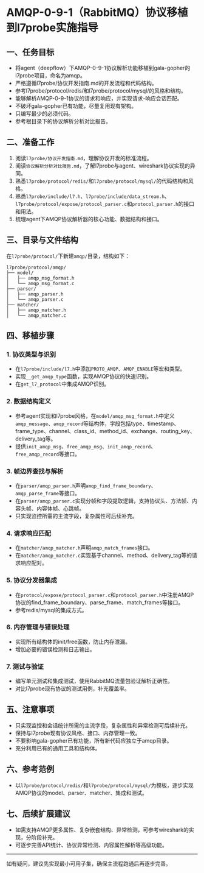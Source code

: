 # AMQP-0-9-1（RabbitMQ）协议移植到l7probe实施指导

## 一、任务目标
- 将agent（deepflow）下AMQP-0-9-1协议解析功能移植到gala-gopher的l7probe项目，命名为amqp。
- 严格遵循l7probe/协议开发指南.md的开发流程和代码结构。
- 参考l7probe/protocol/redis/和l7probe/protocol/mysql/的风格和结构。
- 能够解析AMQP-0-9-1协议的请求和响应，并实现请求-响应会话匹配。
- 不破坏gala-gopher已有功能，尽量复用现有架构。
- 只编写最少的必须代码。
- 参考根目录下的协议解析分析对比报告。

## 二、准备工作
1. 阅读`l7probe/协议开发指南.md`，理解协议开发的标准流程。
2. 阅读`协议解析分析对比报告.md`，了解l7probe与agent、wireshark协议实现的异同。
3. 熟悉`l7probe/protocol/redis/`和`l7probe/protocol/mysql/`的代码结构和风格。
4. 熟悉`l7probe/include/l7.h`、`l7probe/include/data_stream.h`、`l7probe/protocol/expose/protocol_parser.c`和`protocol_parser.h`的接口和用法。
5. 梳理agent下AMQP协议解析器的核心功能、数据结构和接口。

## 三、目录与文件结构
在`l7probe/protocol/`下新建`amqp/`目录，结构如下：
```
l7probe/protocol/amqp/
├── model/
│   ├── amqp_msg_format.h
│   └── amqp_msg_format.c
├── parser/
│   ├── amqp_parser.h
│   └── amqp_parser.c
├── matcher/
│   ├── amqp_matcher.h
│   └── amqp_matcher.c
```

## 四、移植步骤

### 1. 协议类型与识别
- 在`l7probe/include/l7.h`中添加`PROTO_AMQP`、`AMQP_ENABLE`等宏和类型。
- 实现`__get_amqp_type`函数，实现AMQP协议的快速识别。
- 在`get_l7_protocol`中集成AMQP识别。

### 2. 数据结构定义
- 参考agent实现和l7probe风格，在`model/amqp_msg_format.h`中定义`amqp_message`、`amqp_record`等结构体，字段包括type、timestamp、frame_type、channel、class_id、method_id、exchange、routing_key、delivery_tag等。
- 提供`init_amqp_msg`、`free_amqp_msg`、`init_amqp_record`、`free_amqp_record`等接口。

### 3. 帧边界查找与解析
- 在`parser/amqp_parser.h`声明`amqp_find_frame_boundary`、`amqp_parse_frame`等接口。
- 在`parser/amqp_parser.c`实现分帧和字段提取逻辑，支持协议头、方法帧、内容头帧、内容体帧、心跳帧。
- 只实现监控所需的主流字段，复杂属性可后续补充。

### 4. 请求响应匹配
- 在`matcher/amqp_matcher.h`声明`amqp_match_frames`接口。
- 在`matcher/amqp_matcher.c`实现基于channel、method、delivery_tag等的请求响应配对。

### 5. 协议分发器集成
- 在`protocol/expose/protocol_parser.c`和`protocol_parser.h`中注册AMQP协议的find_frame_boundary、parse_frame、match_frames等接口。
- 参考redis/mysql的集成方式。

### 6. 内存管理与错误处理
- 实现所有结构体的init/free函数，防止内存泄漏。
- 增加必要的错误检测和日志输出。

### 7. 测试与验证
- 编写单元测试和集成测试，使用RabbitMQ流量包验证解析正确性。
- 对比l7probe现有协议的测试用例，补充覆盖率。

## 五、注意事项
- 只实现监控和会话统计所需的主流字段，复杂属性和异常检测可后续补充。
- 保持与l7probe现有协议风格、接口、内存管理一致。
- 不要影响gala-gopher已有功能，所有新代码应独立于amqp目录。
- 充分利用已有的通用工具和结构体。

## 六、参考范例
- 以`l7probe/protocol/redis/`和`l7probe/protocol/mysql/`为模板，逐步实现AMQP协议的model、parser、matcher、集成和测试。

## 七、后续扩展建议
- 如需支持AMQP更多属性、复杂嵌套结构、异常检测，可参考wireshark的实现，分阶段补充。
- 可逐步完善API统计、协议异常检测、内容属性解析等高级功能。

---

如有疑问，建议先实现最小可用子集，确保主流程跑通后再逐步完善。 